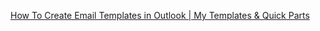 

[How To Create Email Templates in Outlook | My Templates & Quick Parts](https://www.youtube.com/watch?v=RSlfhjbIoK8)


